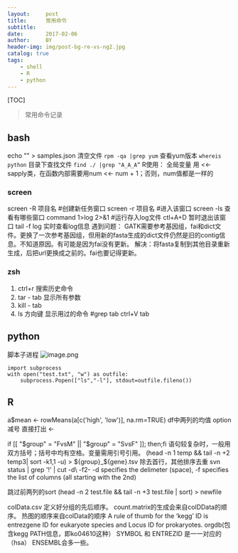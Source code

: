 ```yaml
---
layout:     post
title:      常用命令
subtitle:   
date:       2017-02-06
author:     BY
header-img: img/post-bg-re-vs-ng2.jpg
catalog: true
tags:
    - shell
    - R
    - python
---
```

[TOC]

>常用命令记录

## bash
echo "" > samples.json
清空文件
`rpm -qa |grep yum`
查看yum版本
`whereis python`
目录下查找文件
`find ./ |grep "A_A_A”`
R使用：
全局变量 用 <<-
sapply类，在函数内部需要用num <<- num + 1；否则，num值都是一样的
### screen 
screen -R 项目名 #创建新任务窗口
screen -r 项目名 #进入该窗口
screen -ls 查看有哪些窗口
command 1>log 2>&1 #运行存入log文件
ctl+A+D 暂时退出该窗口
tail -f log 实时查看log信息
遇到问题：
GATK需要参考基因组，fai和dict文件。更换了一次参考基因组，但用新的fasta生成的dict文件仍然是旧的contig信息。不知道原因。有可能是因为fai没有更新。
解决：将fasta复制到其他目录重新生成，后把url更换成之前的。fai也要记得更新。
### zsh
1. ctrl+r 搜索历史命令
2. tar - tab 显示所有参数
3. kill - tab 
4. ls 方向键 显示用过的命令
#grep tab
ctrl+V tab


## python
脚本子进程
![image.png](https://upload-images.jianshu.io/upload_images/7901162-5244fb60fed469b4.png?imageMogr2/auto-orient/strip%7CimageView2/2/w/1240)
```
import subprocess
with open("test.txt", "w") as outfile:
    subprocess.Popen(["ls","-l"], stdout=outfile.fileno())
```

## R
a$mean <- rowMeans(a[c('high', 'low')], na.rm=TRUE)
df中两列的均值
option 减号 直接打出 <-

if [[ "$group" = "FvsM" || "$group" = "SvsF" ]]; then;fi
语句较复杂时，一般用双方括号；括号中均有空格。变量需用引号引用。
(head -n 1 temp && tail -n +2 temp3| sort -k1,1 -u) > ${group}_${gene}.tsv
除去首行，其他排序去重
 svn status |  grep '\!' | cut -d\  -f2-
-d specifies the delimeter (space), -f specifies the list of columns (all starting with the 2nd)


跳过前两列的sort
(head -n 2 test.file && tail -n +3 test.file | sort) > newfile

colData.csv 定义好分组的先后顺序。
count.matrix的生成会来自colDData的顺序。
热图的顺序来自colData的顺序
A rule of thumb for the ‘kegg’ ID is entrezgene ID for eukaryote species and Locus ID for prokaryotes.
orgdb(包含kegg PATH信息，即ko04610这种）
SYMBOL 和 ENTREZID 是一一对应的（hsa）
ENSEMBL会多一些。 
